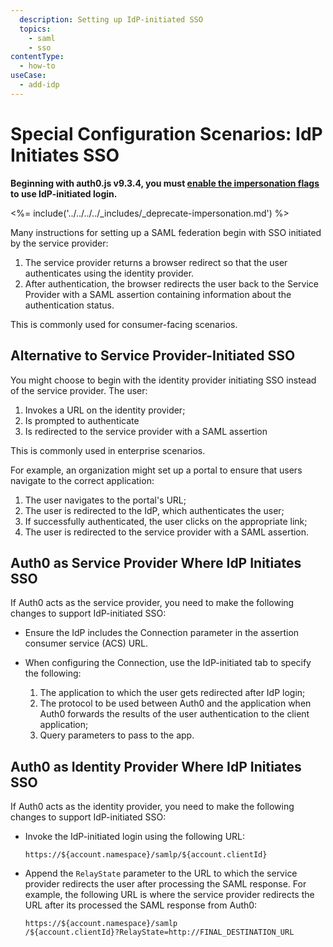```yaml
---
  description: Setting up IdP-initiated SSO
  topics:
    - saml
    - sso
contentType:
  - how-to
useCase:
  - add-idp
---
```


# Special Configuration Scenarios: IdP Initiates SSO

**Beginning with auth0.js v9.3.4, you must [enable the impersonation flags](/user-profile/user-impersonation#enable-impersonation) to use IdP-initiated login.**

<%= include('../../../../_includes/_deprecate-impersonation.md') %>

Many instructions for setting up a SAML federation begin with SSO initiated by the service provider:

1. The service provider returns a browser redirect so that the user authenticates using the identity provider.
2. After authentication, the browser redirects the user back to the Service Provider with a SAML assertion containing information about the authentication status.

This is commonly used for consumer-facing scenarios.

## Alternative to Service Provider-Initiated SSO

You might choose to begin with the identity provider initiating SSO instead of the service provider. The user:

1. Invokes a URL on the identity provider;
2. Is prompted to authenticate
3. Is redirected to the service provider with a SAML assertion

This is commonly used in enterprise scenarios.

For example, an organization might set up a portal to ensure that users navigate to the correct application:

1. The user navigates to the portal's URL;
2. The user is redirected to the IdP, which authenticates the user;
3. If successfully authenticated, the user clicks on the appropriate link;
4. The user is redirected to the service provider with a SAML assertion.

## Auth0 as Service Provider Where IdP Initiates SSO

If Auth0 acts as the service provider, you need to make the following changes to support IdP-initiated SSO:

* Ensure the IdP includes the Connection parameter in the assertion consumer service (ACS) URL.
* When configuring the Connection, use the IdP-initiated tab to specify the following:

    1. The application to which the user gets redirected after IdP login;
    2. The protocol to be used between Auth0 and the application when Auth0 forwards the results of the user authentication to the client application;
    3. Query parameters to pass to the app.

## Auth0 as Identity Provider Where IdP Initiates SSO

If Auth0 acts as the identity provider, you need to make the following changes to support IdP-initiated SSO:

* Invoke the IdP-initiated login using the following URL:

  ```text
  https://${account.namespace}/samlp/${account.clientId}
  ```

* Append the `RelayState` parameter to the URL to which the service provider redirects the user after processing the SAML response. For example, the following URL is where the service provider redirects the URL after its processed the SAML response from Auth0:

  ```text
  https://${account.namespace}/samlp
  /${account.clientId}?RelayState=http://FINAL_DESTINATION_URL
  ```
